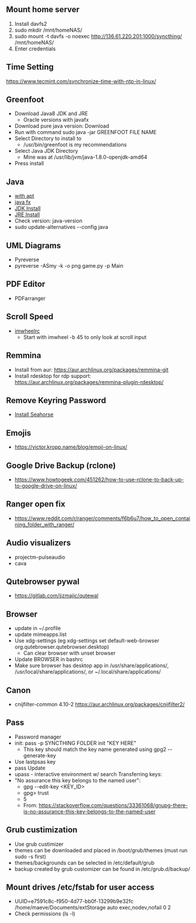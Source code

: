 ## Mount home server
1. Install davfs2
2. sudo mkdir /mnt/homeNAS/
3. sudo mount -t davfs -o noexec http://136.61.220.201:1000/syncthing/ /mnt/homeNAS/
4. Enter credentials

## Time Setting
https://www.tecmint.com/synchronize-time-with-ntp-in-linux/

## Greenfoot
* Download Java8 JDK and JRE
  * Oracle versions with javafx
* Download pure java version: Download
* Run with command sudo java -jar GREENFOOT FILE NAME
* Select Directory to install to
  * /usr/bin/greenfoot is my recommendations
* Select Java JDK Directory
  * Mine was at /usr/lib/jvm/java-1.8.0-openjdk-amd64
* Press install

## Java
* [with apt](https://www.digitalocean.com/community/tutorials/how-to-install-java-with-apt-on-ubuntu-18-04)
* [java fx](https://askubuntu.com/questions/1091157/javafx-missing-ubuntu-18-04)
* [JDK Install](https://docs.oracle.com/javase/8/docs/technotes/guides/install/linux_jdk.html#BJFJJEFG)
* [JRE Install](https://docs.oracle.com/javase/8/docs/technotes/guides/install/linux_jre.html#CFHIEGAA)
* Check version: java-version
* sudo update-alternatives --config java

## UML Diagrams
* Pyreverse
* pyreverse -ASmy -k -o png game.py -p Main

## PDF Editor
* PDFarranger

## Scroll Speed
* [imwheelrc](www.webupd8.org/2015/12/how-to-change-mouse-scroll-wheel-speed.html)
  * Start with imwheel -b 45 to only look at scroll input

## Remmina
* Install from aur: https://aur.archlinux.org/packages/remmina-git
* Install rdesktop for rdp support: https://aur.archlinux.org/packages/remmina-plugin-rdesktop/

## Remove Keyring Password
* [Install Seahorse](https://www.fosslinux.com/2561/how-to-disable-keyring-in-ubuntu-elementary-os-and-linux-mint.htm)

## Emojis
* https://victor.kropp.name/blog/emoji-on-linux/

## Google Drive Backup (rclone)
* https://www.howtogeek.com/451262/how-to-use-rclone-to-back-up-to-google-drive-on-linux/

## Ranger open fix
* https://www.reddit.com/r/ranger/comments/f6b6u7/how_to_open_containing_folder_with_ranger/

## Audio visualizers
* projectm-pulseaudio
* cava

## Qutebrowser pywal
* https://gitlab.com/jjzmajic/qutewal

## Browser
* update in ~/.profile
* update mimeapps.list
* Use xdg-settings (eg xdg-settings set default-web-browser org.qutebrowser.qutebrowser.desktop)
  * Can clear browser with unset browser
* Update BROWSER in bashrc
* Make sure browser has desktop app in /usr/share/applications/, /usr/local/share/applications/, or ~/.local/share/applications/

## Canon
* cnijfilter-common 4.10-2
https://aur.archlinux.org/packages/cnijfilter2/

## Pass
* Password manager
* init: pass -p SYNCTHING FOLDER init "KEY HERE"
  * This key should match the key name generated using gpg2 --generate-key
* Use lastpsas key
* pass Update
* upass - interactive environment w/ search
Transferring keys:
* "No assurance this key belongs to the named user":
  * gpg --edit-key <KEY_ID>
  * gpg> trust
  * 5
  * From: https://stackoverflow.com/questions/33361068/gnupg-there-is-no-assurance-this-key-belongs-to-the-named-user

## Grub custimization
* Use grub custimizer
* themes can be downloaded and placed in /boot/grub/themes (must run sudo -s first)
* themes/backgrounds can be selected in /etc/default/grub
* backup created by grub customizer can be found in /etc/grub.d/backup/

## Mount drives /etc/fstab for user access
* UUID=e7591c8c-f950-4d77-bb0f-13299b9e32fc /home/maeve/Documents/extStorage auto exec,nodev,nofail 0 2
* Check permissions (ls -l)

